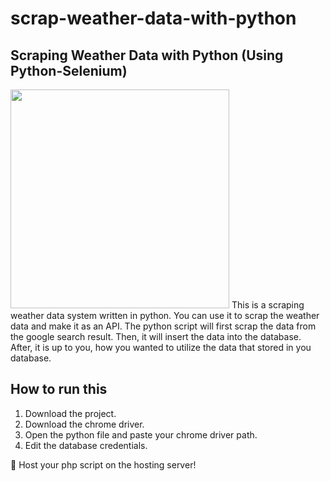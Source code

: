 # scrap-weather-data-with-python
Scraping Weather Data with Python (Using Python-Selenium)
-----
<img src="https://i.ibb.co/1vJVtLs/Discord-Projects-Banner.jpg" width="350">
This is a scraping weather data system written in python. You can use it to scrap the weather data and make it as an API.
The python script will first scrap the data from the google search result. Then, it will insert the data into the database.
After, it is up to you, how you wanted to utilize the data that stored in you database.
<br>

How to run this
----
1. Download the project.
2. Download the chrome driver.
3. Open the python file and paste your chrome driver path.
4. Edit the database credentials.

🤗 Host your php script on the hosting server!
